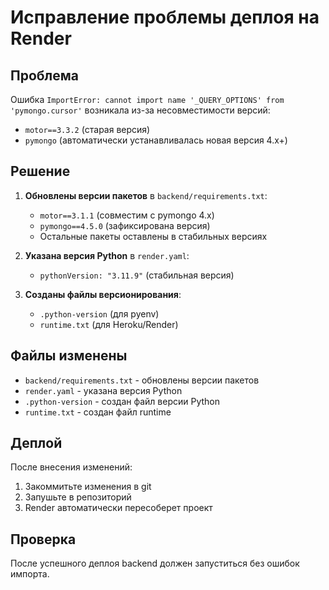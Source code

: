 # Исправление проблемы деплоя на Render

## Проблема
Ошибка `ImportError: cannot import name '_QUERY_OPTIONS' from 'pymongo.cursor'` возникала из-за несовместимости версий:
- `motor==3.3.2` (старая версия)
- `pymongo` (автоматически устанавливалась новая версия 4.x+)

## Решение
1. **Обновлены версии пакетов** в `backend/requirements.txt`:
   - `motor==3.1.1` (совместим с pymongo 4.x)
   - `pymongo==4.5.0` (зафиксирована версия)
   - Остальные пакеты оставлены в стабильных версиях

2. **Указана версия Python** в `render.yaml`:
   - `pythonVersion: "3.11.9"` (стабильная версия)

3. **Созданы файлы версионирования**:
   - `.python-version` (для pyenv)
   - `runtime.txt` (для Heroku/Render)

## Файлы изменены
- `backend/requirements.txt` - обновлены версии пакетов
- `render.yaml` - указана версия Python
- `.python-version` - создан файл версии Python
- `runtime.txt` - создан файл runtime

## Деплой
После внесения изменений:
1. Закоммитьте изменения в git
2. Запушьте в репозиторий
3. Render автоматически пересоберет проект

## Проверка
После успешного деплоя backend должен запуститься без ошибок импорта.

